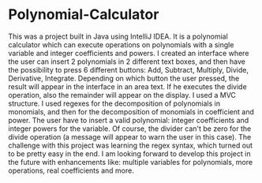 # Polynomial-Calculator

This was a project built in Java using IntelliJ IDEA. It is a polynomial calculator which can execute operations on polynomials with a single variable and integer coefficients and powers. I created an interface where the user can insert 2 polynomials in 2 different text boxes, and then have the possibility to press 6 different buttons: Add, Subtract, Multiply, Divide, Derivative, Integrate. Depending on which button the user pressed, the result will appear in the interface in an area text. If he executes the divide operation, also the remainder will appear on the display. 
I used a MVC structure. I used regexes for the decomposition of polynomials in monomials, and then for the decomposition of monomials in coefficient and power.
The user have to insert a valid polynomial: integer coefficients and integer powers for the variable. Of course, the divider can't be zero for the divide operation (a message will appear to warn the user in this case). 
The challenge with this project was learning the regex syntax, which turned out to be pretty easy in the end.
I am looking forward to develop this project in the future with enhancements like: multiple variables for polynomials, more operations, real coefficients and more.
